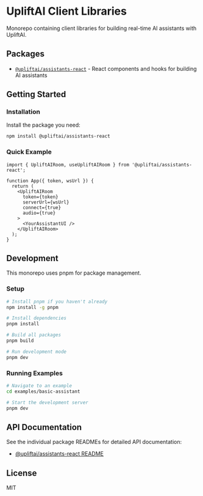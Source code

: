 # UpliftAI Client Libraries

Monorepo containing client libraries for building real-time AI assistants with UpliftAI.

## Packages

- [`@upliftai/assistants-react`](./packages/upliftai-assistants-react) - React components and hooks for building AI assistants

## Getting Started

### Installation

Install the package you need:

```bash
npm install @upliftai/assistants-react
```

### Quick Example

```tsx
import { UpliftAIRoom, useUpliftAIRoom } from '@upliftai/assistants-react';

function App({ token, wsUrl }) {
  return (
    <UpliftAIRoom
      token={token}
      serverUrl={wsUrl}
      connect={true}
      audio={true}
    >
      <YourAssistantUI />
    </UpliftAIRoom>
  );
}
```

## Development

This monorepo uses pnpm for package management.

### Setup

```bash
# Install pnpm if you haven't already
npm install -g pnpm

# Install dependencies
pnpm install

# Build all packages
pnpm build

# Run development mode
pnpm dev
```

### Running Examples

```bash
# Navigate to an example
cd examples/basic-assistant

# Start the development server
pnpm dev
```

## API Documentation

See the individual package READMEs for detailed API documentation:

- [@upliftai/assistants-react README](./packages/upliftai-assistants-react/README.md)

## License

MIT